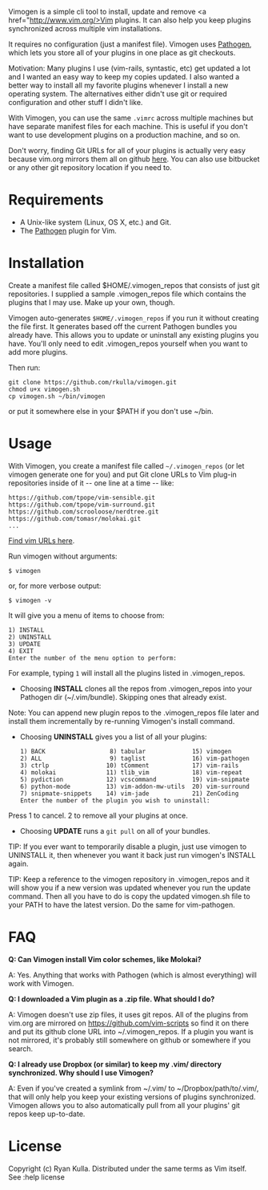 
Vimogen is a simple cli tool to install, update and remove <a href="http://www.vim.org/>Vim</a> plugins. It can also help you keep plugins synchronized across multiple vim installations.

It requires no configuration (just a manifest file). Vimogen uses <a href="https://github.com/tpope/vim-pathogen/">Pathogen</a>, which lets you store all of your plugins in one place as git checkouts.

Motivation: Many plugins I use (vim-rails, syntastic, etc) get updated a lot and I wanted an easy way to keep my copies updated. I also wanted a better way to install all my favorite plugins whenever I install a new operating system. The alternatives either didn't use git or required configuration and other stuff I didn't like. 

With Vimogen, you can use the same `.vimrc` across multiple machines but have separate manifest files for each machine. This is useful if you don't want to use development plugins on a production machine, and so on.

Don't worry, finding Git URLs for all of your plugins is actually very easy 
because vim.org mirrors them all on github <a href="https://github.com/vim-scripts">here</a>.
You can also use bitbucket or any other git repository location if you need to.

Requirements
============
* A Unix-like system (Linux, OS X, etc.) and Git.
* The [Pathogen](https://github.com/tpope/vim-pathogen/ "Pathogen") plugin for Vim.

Installation
============
Create a manifest file called $HOME/.vimogen_repos that consists
of just git repositories. I supplied a sample .vimogen_repos file
which contains the plugins that I may use. Make up your own, though.

Vimogen auto-generates `$HOME/.vimogen_repos` if you run it
without creating the file first. It generates based off the
current Pathogen bundles you already have. This allows you to
update or uninstall any existing plugins you have. You'll only need
to edit .vimogen_repos yourself when you want to add more plugins.

Then run:

    git clone https://github.com/rkulla/vimogen.git
    chmod u+x vimogen.sh
    cp vimogen.sh ~/bin/vimogen 
    
or put it somewhere else in your $PATH if you don't use ~/bin.

Usage
=====
With Vimogen, you create a manifest file called `~/.vimogen_repos`
(or let vimogen generate one for you) and put Git clone URLs to Vim plug-in
repositories inside of it -- one line at a time -- like:
    
    https://github.com/tpope/vim-sensible.git
    https://github.com/tpope/vim-surround.git
    https://github.com/scrooloose/nerdtree.git
    https://github.com/tomasr/molokai.git
    ...

<a href="https://github.com/vim-scripts">Find vim URLs here</a>.

Run vimogen without arguments:

    $ vimogen

or, for more verbose output:

    $ vimogen -v

It will give you a menu of items to choose from:

    1) INSTALL
    2) UNINSTALL
    3) UPDATE
    4) EXIT
    Enter the number of the menu option to perform:

For example, typing `1` will install all the plugins listed in .vimogen_repos.

*    Choosing __INSTALL__ clones all the repos from .vimogen_repos into your Pathogen dir (~/.vim/bundle).
Skipping ones that already exist. 

Note: You can append new plugin repos to the .vimogen_repos file later and install them incrementally by re-running Vimogen's install command.

*    Choosing __UNINSTALL__ gives you a list of all your plugins:

         1) BACK                  8) tabular             15) vimogen
         2) ALL                   9) taglist             16) vim-pathogen
         3) ctrlp                10) tComment            17) vim-rails
         4) molokai              11) tlib_vim            18) vim-repeat
         5) pydiction            12) vcscommand          19) vim-snipmate
         6) python-mode          13) vim-addon-mw-utils  20) vim-surround
         7) snipmate-snippets    14) vim-jade            21) ZenCoding
         Enter the number of the plugin you wish to uninstall:

Press 1 to cancel. 2 to remove all your plugins at once.
    
*    Choosing __UPDATE__ runs a `git pull` on all of your bundles. 

TIP: If you ever want to temporarily disable a plugin, just use vimogen to UNINSTALL it, 
then whenever you want it back just run vimogen's INSTALL again.

TIP: Keep a reference to the vimogen repository in .vimogen_repos and it will show you
if a new version was updated whenever you run the update command. Then all you have to do is
copy the updated vimogen.sh file to your PATH to have the latest version. Do the same for
vim-pathogen.

FAQ
===
__Q: Can Vimogen install Vim color schemes, like Molokai?__

A: Yes. Anything that works with Pathogen (which is almost everything)
will work with Vimogen.

__Q: I downloaded a Vim plugin as a .zip file. What should I do?__

A: Vimogen doesn't use zip files, it uses git repos. All of
the plugins from vim.org are mirrored on https://github.com/vim-scripts so
find it on there and put its github clone URL into ~/.vimogen_repos. If
a plugin you want is not mirrored, it's probably still somewhere on github
or somewhere if you search.

__Q: I already use Dropbox (or similar) to keep my .vim/ directory synchronized. 
Why should I use Vimogen?__

A: Even if you've created a symlink from ~/.vim/ to ~/Dropbox/path/to/.vim/, that
will only help you keep your existing versions of plugins synchronized. Vimogen 
allows you to also automatically pull from all your plugins' git repos keep up-to-date.

License
=======
Copyright (c) Ryan Kulla. Distributed under the same terms as Vim itself. See :help license
